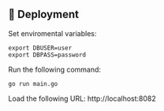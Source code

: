 ## 🚀 Deployment <a name = "deployment"></a>

Set enviromental variables:
```
export DBUSER=user
export DBPASS=password
```

Run the following command:
```
go run main.go
```

Load the following URL: http://localhost:8082
